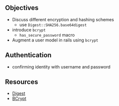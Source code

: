 ## Objectives
- Discuss different encryption and hashing schemes
  - use `Digest::SHA256.base64digest`
- introduce `bcrypt`
  - `has_secure_password` macro
- Augment a user model in rails using `bcrypt`

## Authentication
- confirming identity with username and password

## Resources
- [Digest](https://ruby-doc.org/stdlib-2.2.1/libdoc/digest/rdoc/Digest.html)
- [BCrypt](https://github.com/codahale/bcrypt-ruby)
